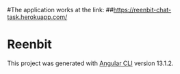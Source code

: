 #The application works at the link:
##https://reenbit-chat-task.herokuapp.com/

# Reenbit
This project was generated with [Angular CLI](https://github.com/angular/angular-cli) version 13.1.2.
